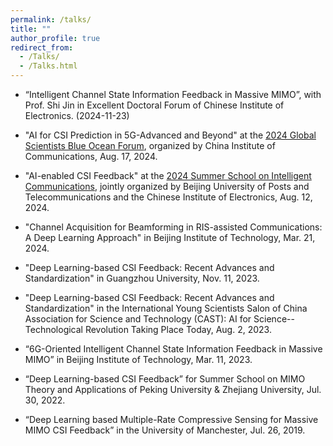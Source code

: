 ```yaml
---
permalink: /talks/
title: ""
author_profile: true
redirect_from: 
  - /Talks/
  - /Talks.html
---
```


- “Intelligent Channel State Information Feedback in Massive MIMO”, with Prof. Shi Jin in Excellent Doctoral Forum of Chinese Institute of Electronics. (2024-11-23)

- "AI for CSI Prediction in 5G-Advanced and Beyond" at the [2024 Global Scientists Blue Ocean Forum](https://www.china-cic.cn/Detail/24/5582/5582), organized by China Institute of Communications, Aug. 17, 2024.

- "AI-enabled CSI Feedback" at the [2024 Summer School on Intelligent Communications](https://www.cie.org.cn/list_43/13096.html), jointly organized by Beijing University of Posts and Telecommunications and the Chinese Institute of Electronics, Aug. 12, 2024.

- "Channel Acquisition for Beamforming in RIS-assisted Communications: A Deep Learning Approach" in Beijing Institute of Technology, Mar. 21, 2024.

- "Deep Learning-based CSI Feedback: Recent Advances and Standardization" in Guangzhou University, Nov. 11, 2023.

- "Deep Learning-based CSI Feedback: Recent Advances and Standardization" in the International Young Scientists Salon of China Association for Science and Technology (CAST): AI for Science--Technological Revolution Taking Place Today, Aug. 2, 2023.

- “6G-Oriented Intelligent Channel State Information Feedback in Massive MIMO” in Beijing Institute of Technology, Mar. 11, 2023.

- “Deep Learning-based CSI Feedback” for Summer School on MIMO Theory and Applications of Peking University & Zhejiang University, Jul. 30, 2022.

- “Deep Learning based Multiple-Rate Compressive Sensing for Massive MIMO CSI Feedback” in the University of Manchester, Jul. 26, 2019.


